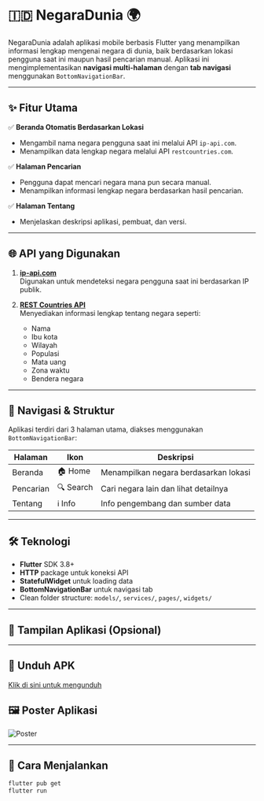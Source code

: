 # 🇮🇩 NegaraDunia 🌍

NegaraDunia adalah aplikasi mobile berbasis Flutter yang menampilkan informasi lengkap mengenai negara di dunia, baik berdasarkan lokasi pengguna saat ini maupun hasil pencarian manual. Aplikasi ini mengimplementasikan **navigasi multi-halaman** dengan **tab navigasi** menggunakan `BottomNavigationBar`.

---

## ✨ Fitur Utama

✅ **Beranda Otomatis Berdasarkan Lokasi**
- Mengambil nama negara pengguna saat ini melalui API `ip-api.com`.
- Menampilkan data lengkap negara melalui API `restcountries.com`.

✅ **Halaman Pencarian**
- Pengguna dapat mencari negara mana pun secara manual.
- Menampilkan informasi lengkap negara berdasarkan hasil pencarian.

✅ **Halaman Tentang**
- Menjelaskan deskripsi aplikasi, pembuat, dan versi.

---

## 🌐 API yang Digunakan

1. **[ip-api.com](http://ip-api.com/json)**  
   Digunakan untuk mendeteksi negara pengguna saat ini berdasarkan IP publik.

2. **[REST Countries API](https://restcountries.com/)**  
   Menyediakan informasi lengkap tentang negara seperti:
   - Nama
   - Ibu kota
   - Wilayah
   - Populasi
   - Mata uang
   - Zona waktu
   - Bendera negara

---

## 📱 Navigasi & Struktur

Aplikasi terdiri dari 3 halaman utama, diakses menggunakan `BottomNavigationBar`:

| Halaman     | Ikon     | Deskripsi                            |
|-------------|----------|--------------------------------------|
| Beranda     | 🏠 Home   | Menampilkan negara berdasarkan lokasi |
| Pencarian   | 🔍 Search | Cari negara lain dan lihat detailnya |
| Tentang     | ℹ️ Info   | Info pengembang dan sumber data      |

---

## 🛠 Teknologi

- **Flutter** SDK 3.8+
- **HTTP** package untuk koneksi API
- **StatefulWidget** untuk loading data
- **BottomNavigationBar** untuk navigasi tab
- Clean folder structure: `models/`, `services/`, `pages/`, `widgets/`

---

## 📸 Tampilan Aplikasi (Opsional)
<tambahkan screenshot di sini jika tersedia>

---


## 📱 Unduh APK
[Klik di sini untuk mengunduh](release/app-release.apk)

## 🖼️ Poster Aplikasi
![Poster](poster/poster.jpg)



---
## 🚀 Cara Menjalankan

```bash
flutter pub get
flutter run
